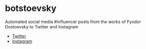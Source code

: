 # botstoevsky

Automated social media #influencer posts from the works of Fyodor Dostoevsky to Twitter and Instagram

- [Twitter](https://www.twitter.com/botstoevsky)
- [Instagram](https://www.instagram.com/botstoevsky)
